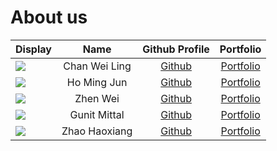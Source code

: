 # About us

Display | Name | Github Profile | Portfolio 
--------|:----:|:--------------:|:---------:
![](https://via.placeholder.com/100.png?text=Photo) | Chan Wei Ling | [Github](https://github.com/chocomango) | [Portfolio](docs/team/weiling.md)
![](https://via.placeholder.com/100.png?text=Photo) | Ho Ming Jun | [Github](https://github.com/homingjun) | [Portfolio](docs/team/johndoe.md)
![](https://via.placeholder.com/100.png?text=Photo) | Zhen Wei | [Github](https://github.com/keke101) | [Portfolio](docs/team/zhenwei.md)
![](https://via.placeholder.com/100.png?text=Photo) | Gunit Mittal | [Github](https://github.com/gmit22) | [Portfolio](docs/team/gunit.md)
![](https://via.placeholder.com/100.png?text=Photo) | Zhao Haoxiang | [Github](https://github.com/e0426051) |[Portfolio](docs/team/haoxiang.md)

